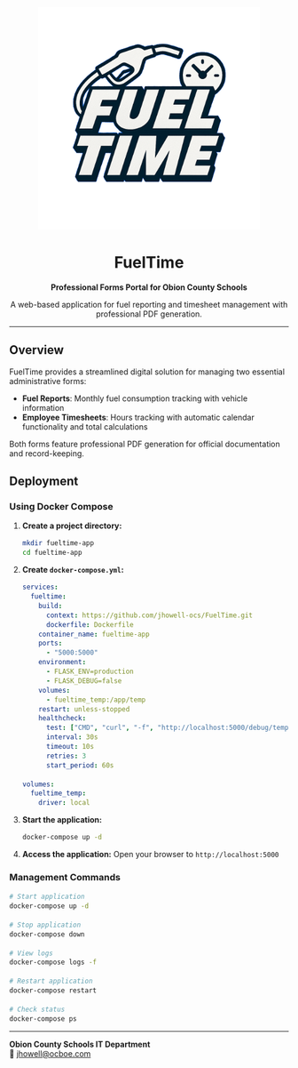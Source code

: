 <div align="center">
  <img src="static/logo.png" alt="Obion County Schools" width="400">
  
  # FuelTime
  
  **Professional Forms Portal for Obion County Schools**
  
  A web-based application for fuel reporting and timesheet management with professional PDF generation.
</div>

---

## Overview

FuelTime provides a streamlined digital solution for managing two essential administrative forms:

- **Fuel Reports**: Monthly fuel consumption tracking with vehicle information
- **Employee Timesheets**: Hours tracking with automatic calendar functionality and total calculations

Both forms feature professional PDF generation for official documentation and record-keeping.

## Deployment

### Using Docker Compose

1. **Create a project directory:**
   ```bash
   mkdir fueltime-app
   cd fueltime-app
   ```

2. **Create `docker-compose.yml`:**
   ```yaml
   services:
     fueltime:
       build:
         context: https://github.com/jhowell-ocs/FuelTime.git
         dockerfile: Dockerfile
       container_name: fueltime-app
       ports:
         - "5000:5000"
       environment:
         - FLASK_ENV=production
         - FLASK_DEBUG=false
       volumes:
         - fueltime_temp:/app/temp
       restart: unless-stopped
       healthcheck:
         test: ["CMD", "curl", "-f", "http://localhost:5000/debug/temp"]
         interval: 30s
         timeout: 10s
         retries: 3
         start_period: 60s

   volumes:
     fueltime_temp:
       driver: local
   ```

3. **Start the application:**
   ```bash
   docker-compose up -d
   ```

4. **Access the application:**
   Open your browser to `http://localhost:5000`

### Management Commands

```bash
# Start application
docker-compose up -d

# Stop application  
docker-compose down

# View logs
docker-compose logs -f

# Restart application
docker-compose restart

# Check status
docker-compose ps
```

---

**Obion County Schools IT Department**  
📧 jhowell@ocboe.com